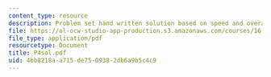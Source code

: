 ```yaml
---
content_type: resource
description: Problem set hand written solution based on speed and overall efficiency.
file: https://ol-ocw-studio-app-production.s3.amazonaws.com/courses/16-01-unified-engineering-i-ii-iii-iv-fall-2005-spring-2006/4bb8218aa715de7509382db6a9b5c4c9_P4sol.pdf
file_type: application/pdf
resourcetype: Document
title: P4sol.pdf
uid: 4bb8218a-a715-de75-0938-2db6a9b5c4c9
---
```


